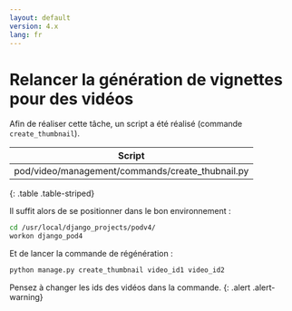 ```yaml
---
layout: default
version: 4.x
lang: fr
---
```


# Relancer la génération de vignettes pour des vidéos

Afin de réaliser cette tâche, un script a été réalisé (commande `create_thumbnail`).

| Script                                           |
|--------------------------------------------------|
| pod/video/management/commands/create_thubnail.py |
{: .table .table-striped}

Il suffit alors de se positionner dans le bon environnement :

```bash
cd /usr/local/django_projects/podv4/
workon django_pod4
```

Et de lancer la commande de régénération :

```bash
python manage.py create_thumbnail video_id1 video_id2
```

Pensez à changer les ids des vidéos dans la commande.
{: .alert .alert-warning}
